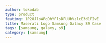 ```yaml
---
author: tokodab
type: product
featimg: 1P28JloWPgDhYFlsDFUUbVzlcE3d1FIvE
title: Maserati Logo Samsung Galaxy S9 Case
tags: [samsung, galaxy, s9]
category: [samsung]
---
```

